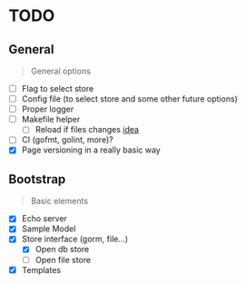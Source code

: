 # TODO

## General
> General options
- [ ] Flag to select store
- [ ] Config file (to select store and some other future options)
- [ ] Proper logger
- [ ] Makefile helper
  - [ ] Reload if files changes [idea](https://medium.com/@olebedev/live-code-reloading-for-golang-web-projects-in-19-lines-8b2e8777b1ea#.gok9azrg4)
- [ ] CI (gofmt, golint, more)?
- [x] Page versioning in a really basic way

## Bootstrap
> Basic elements
- [x] Echo server
- [x] Sample Model
- [x] Store interface (gorm, file...)
    - [x] Open db store
    - [ ] Open file store
- [x] Templates

